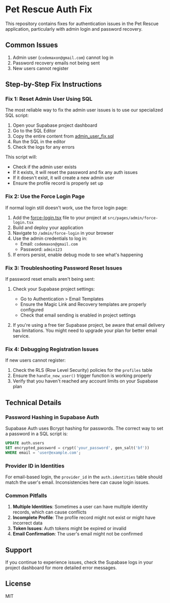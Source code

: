 # Pet Rescue Auth Fix

This repository contains fixes for authentication issues in the Pet Rescue application, particularly with admin login and password recovery.

## Common Issues

1. Admin user (`codemaxon@gmail.com`) cannot log in
2. Password recovery emails not being sent
3. New users cannot register

## Step-by-Step Fix Instructions

### Fix 1: Reset Admin User Using SQL

The most reliable way to fix the admin user issues is to use our specialized SQL script:

1. Open your Supabase project dashboard
2. Go to the SQL Editor
3. Copy the entire content from [admin_user_fix.sql](./migrations/admin_user_fix.sql)
4. Run the SQL in the editor
5. Check the logs for any errors

This script will:
- Check if the admin user exists
- If it exists, it will reset the password and fix any auth issues
- If it doesn't exist, it will create a new admin user
- Ensure the profile record is properly set up

### Fix 2: Use the Force Login Page

If normal login still doesn't work, use the force login page:

1. Add the [force-login.tsx](./src/pages/admin/force-login.tsx) file to your project at `src/pages/admin/force-login.tsx`
2. Build and deploy your application
3. Navigate to `/admin/force-login` in your browser
4. Use the admin credentials to log in:
   - Email: `codemaxon@gmail.com`
   - Password: `admin123`
5. If errors persist, enable debug mode to see what's happening

### Fix 3: Troubleshooting Password Reset Issues

If password reset emails aren't being sent:

1. Check your Supabase project settings:
   - Go to Authentication > Email Templates
   - Ensure the Magic Link and Recovery templates are properly configured
   - Check that email sending is enabled in project settings

2. If you're using a free tier Supabase project, be aware that email delivery has limitations. You might need to upgrade your plan for better email service.

### Fix 4: Debugging Registration Issues

If new users cannot register:

1. Check the RLS (Row Level Security) policies for the `profiles` table
2. Ensure the `handle_new_user()` trigger function is working properly
3. Verify that you haven't reached any account limits on your Supabase plan

## Technical Details

### Password Hashing in Supabase Auth

Supabase Auth uses Bcrypt hashing for passwords. The correct way to set a password in a SQL script is:

```sql
UPDATE auth.users 
SET encrypted_password = crypt('your_password', gen_salt('bf'))
WHERE email = 'user@example.com';
```

### Provider ID in Identities

For email-based login, the `provider_id` in the `auth.identities` table should match the user's email. Inconsistencies here can cause login issues.

### Common Pitfalls

1. **Multiple Identities**: Sometimes a user can have multiple identity records, which can cause conflicts
2. **Incomplete Profile**: The profile record might not exist or might have incorrect data
3. **Token Issues**: Auth tokens might be expired or invalid
4. **Email Confirmation**: The user's email might not be confirmed

## Support

If you continue to experience issues, check the Supabase logs in your project dashboard for more detailed error messages.

## License

MIT